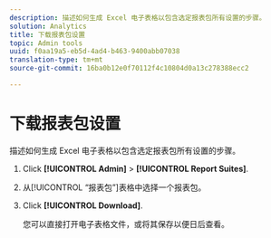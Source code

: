 ```yaml
---
description: 描述如何生成 Excel 电子表格以包含选定报表包所有设置的步骤。
solution: Analytics
title: 下载报表包设置
topic: Admin tools
uuid: f0aa19a5-eb5d-4ad4-b463-9400abb07038
translation-type: tm+mt
source-git-commit: 16ba0b12e0f70112f4c10804d0a13c278388ecc2

---
```



# 下载报表包设置

描述如何生成 Excel 电子表格以包含选定报表包所有设置的步骤。

1. Click **[!UICONTROL Admin]** &gt; **[!UICONTROL Report Suites]**.
1. 从[!UICONTROL “报表包”]表格中选择一个报表包。
1. Click **[!UICONTROL Download]**.

   您可以直接打开电子表格文件，或将其保存以便日后查看。
